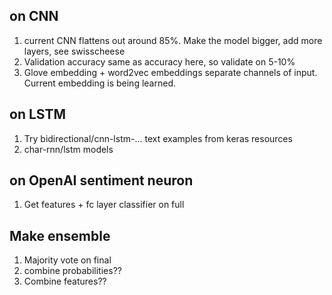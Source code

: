 ## on CNN
1. current CNN flattens out around 85%. Make the model bigger, add more layers, see swisscheese
2. Validation accuracy same as accuracy here, so validate on 5-10%
3. Glove embedding + word2vec embeddings separate channels of input. Current embedding is being learned.

## on LSTM
1. Try bidirectional/cnn-lstm-... text examples from keras resources
2. char-rnn/lstm models

## on OpenAI sentiment neuron
1. Get features + fc layer classifier on full

## Make ensemble
1. Majority vote on final
2. combine probabilities??
3. Combine features??
